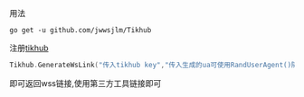 用法

`go get -u github.com/jwwsjlm/Tikhub`

注册[tikhub](https://user.tikhub.io/users/signup?referral_code=VDkt4urU)

```go
Tikhub.GenerateWsLink("传入tikhub key","传入生成的ua可使用RandUserAgent()随机", "直播间账号")
```

即可返回wss链接,使用第三方工具链接即可